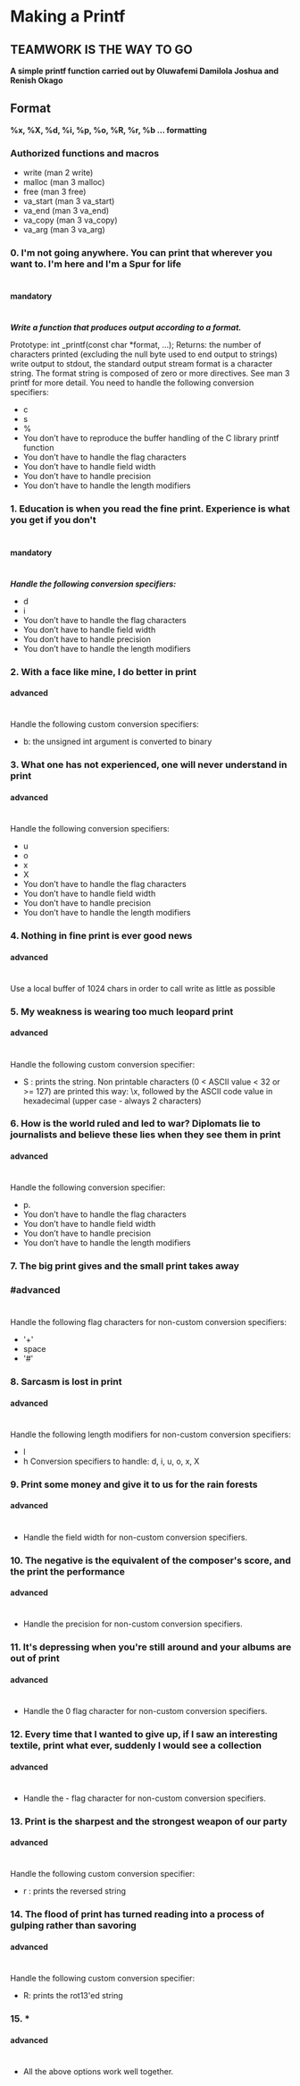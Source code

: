 # Making a Printf

## TEAMWORK IS THE WAY TO GO

**A simple printf function carried out by Oluwafemi Damilola Joshua and Renish Okago**

## Format

****%x, %X, %d, %i, %p, %o, %R, %r, %b ... formatting****

### Authorized functions and macros
- write (man 2 write)
- malloc (man 3 malloc)
- free (man 3 free)
- va_start (man 3 va_start)
- va_end (man 3 va_end)
- va_copy (man 3 va_copy)
- va_arg (man 3 va_arg)

### 0. I'm not going anywhere. You can print that wherever you want to. I'm here and I'm a Spur for life
#
#### mandatory
#
***Write a function that produces output according to a format.***

Prototype: int _printf(const char *format, ...);
Returns: the number of characters printed (excluding the null byte used to end output to strings)
write output to stdout, the standard output stream
format is a character string. The format string is composed of zero or more directives. See man 3 printf for more detail. You need to handle the following conversion specifiers:
- c
- s
- %
- You don’t have to reproduce the buffer handling of the C library printf function
- You don’t have to handle the flag characters
- You don’t have to handle field width
- You don’t have to handle precision
- You don’t have to handle the length modifiers

### 1. Education is when you read the fine print. Experience is what you get if you don't
#
#### mandatory
#
***Handle the following conversion specifiers:***

- d
- i
- You don’t have to handle the flag characters
- You don’t have to handle field width
- You don’t have to handle precision
- You don’t have to handle the length modifiers


### 2. With a face like mine, I do better in print
#### advanced
#
Handle the following custom conversion specifiers:

- b: the unsigned int argument is converted to binary

### 3. What one has not experienced, one will never understand in print
#### advanced
#
Handle the following conversion specifiers:

- u
- o
- x
- X
- You don’t have to handle the flag characters
- You don’t have to handle field width
- You don’t have to handle precision
- You don’t have to handle the length modifiers

### 4. Nothing in fine print is ever good news
#### advanced
#
Use a local buffer of 1024 chars in order to call write as little as possible

### 5. My weakness is wearing too much leopard print
#### advanced
#
Handle the following custom conversion specifier:

- S : prints the string.
Non printable characters (0 < ASCII value < 32 or >= 127) are printed this way: \x, followed by the ASCII code value in hexadecimal (upper case - always 2 characters)


### 6. How is the world ruled and led to war? Diplomats lie to journalists and believe these lies when they see them in print
#### advanced
#
Handle the following conversion specifier:

- p.
- You don’t have to handle the flag characters
- You don’t have to handle field width
- You don’t have to handle precision
- You don’t have to handle the length modifiers

### 7. The big print gives and the small print takes away
### #advanced
#
Handle the following flag characters for non-custom conversion specifiers:

- '+'
- space
- '#'

### 8. Sarcasm is lost in print
#### advanced
#
Handle the following length modifiers for non-custom conversion specifiers:

- l
- h
Conversion specifiers to handle: d, i, u, o, x, X

### 9. Print some money and give it to us for the rain forests
#### advanced
#
- Handle the field width for non-custom conversion specifiers.

### 10. The negative is the equivalent of the composer's score, and the print the performance
#### advanced
#
- Handle the precision for non-custom conversion specifiers.

### 11. It's depressing when you're still around and your albums are out of print
#### advanced
#
- Handle the 0 flag character for non-custom conversion specifiers.

### 12. Every time that I wanted to give up, if I saw an interesting textile, print what ever, suddenly I would see a collection
#### advanced
#
- Handle the - flag character for non-custom conversion specifiers.

### 13. Print is the sharpest and the strongest weapon of our party
#### advanced
#
Handle the following custom conversion specifier:

- r : prints the reversed string

### 14. The flood of print has turned reading into a process of gulping rather than savoring
#### advanced
#
Handle the following custom conversion specifier:

- R: prints the rot13'ed string

### 15. *
#### advanced
#
- All the above options work well together.


